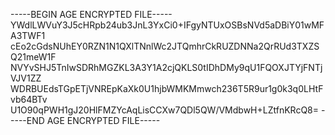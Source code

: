 -----BEGIN AGE ENCRYPTED FILE-----
YWdlLWVuY3J5cHRpb24ub3JnL3YxCi0+IFgyNTUxOSBsNVd5aDBiY01wMFA3TWF1
cEo2cGdsNUhEY0RZN1N1QXlTNnlWc2JTQmhrCkRUZDNNa2QrRUd3TXZSQ21meW1F
NVYvSHJ5TnIwSDRhMGZKL3A3Y1A2cjQKLS0tIDhDMy9qU1FQOXJTYjFNTjVJV1ZZ
WDRBUEdsTGpETjVNREpKaXk0U1hjbWMKMmwch236T5R9ur1g0k3q0LHtFvb64BTv
U1O90qPWH1gJ20HlFMZYcAqLisCCXw7QDl5QW/VMdbwH+LZtfnKRcQ8=
-----END AGE ENCRYPTED FILE-----
